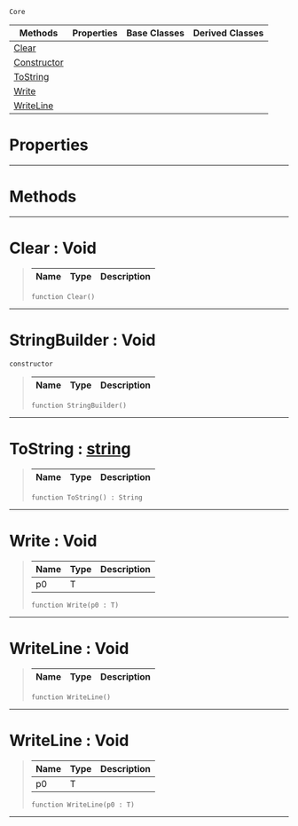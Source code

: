  `Core`

|Methods|Properties|Base Classes|Derived Classes|
|---|---|---|---|
|[ Clear](stringbuilder.md#clear-void)| | | |
|[ Constructor](stringbuilder.md#stringbuilder-void)| | | |
|[ ToString](stringbuilder.md#tostring-zilch-engine-doc)| | | |
|[ Write](stringbuilder.md#write-void)| | | |
|[ WriteLine](stringbuilder.md#writeline-void)| | | |


 #  Properties


---  
 #  Methods


---  
 #  Clear : Void

> 
> |Name|Type|Description|
> |---|---|---|
> ```TS:Nada
> function Clear()
> ``` 


---  
 #  StringBuilder : Void

 `constructor`

> 
> |Name|Type|Description|
> |---|---|---|
> ```TS:Nada
> function StringBuilder()
> ``` 


---  
 #  ToString : [string](string.md)

> 
> |Name|Type|Description|
> |---|---|---|
> ```TS:Nada
> function ToString() : String
> ``` 


---  
 #  Write : Void

> 
> |Name|Type|Description|
> |---|---|---|
> |p0|T| |
> ```TS:Nada
> function Write(p0 : T)
> ``` 


---  
 #  WriteLine : Void

> 
> |Name|Type|Description|
> |---|---|---|
> ```TS:Nada
> function WriteLine()
> ``` 


---  
 #  WriteLine : Void

> 
> |Name|Type|Description|
> |---|---|---|
> |p0|T| |
> ```TS:Nada
> function WriteLine(p0 : T)
> ``` 


---  
 

 